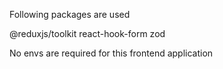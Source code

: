 Following packages are used

@reduxjs/toolkit
react-hook-form
zod

No envs are required for this frontend application

